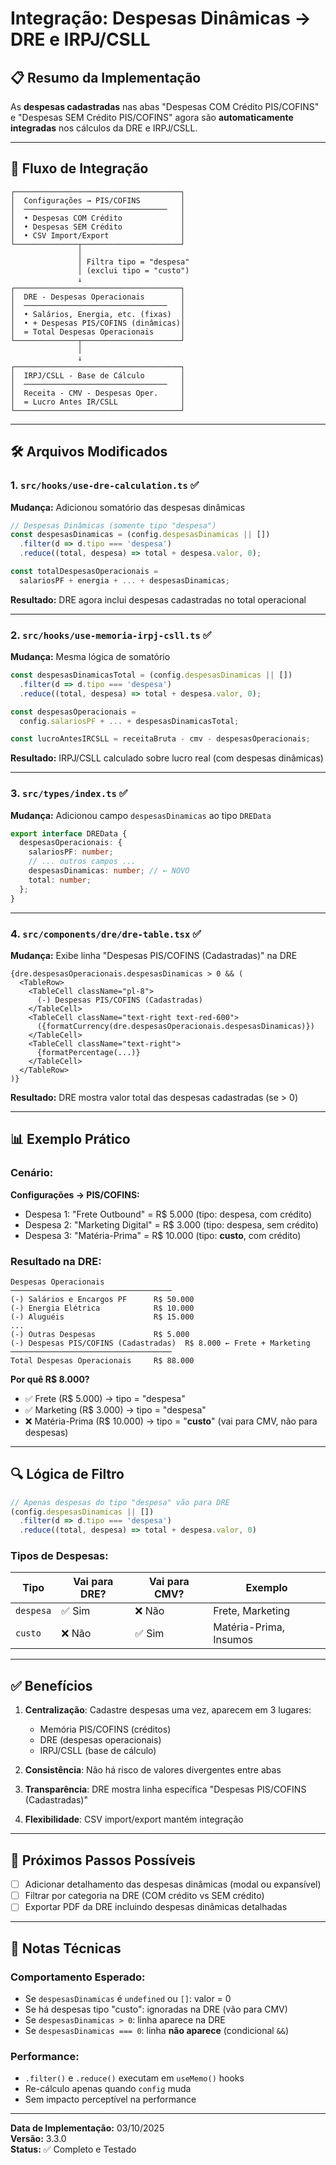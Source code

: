# Integração: Despesas Dinâmicas → DRE e IRPJ/CSLL

## 📋 Resumo da Implementação

As **despesas cadastradas** nas abas "Despesas COM Crédito PIS/COFINS" e "Despesas SEM Crédito PIS/COFINS" agora são **automaticamente integradas** nos cálculos da DRE e IRPJ/CSLL.

---

## 🔄 Fluxo de Integração

```
┌─────────────────────────────────────┐
│  Configurações → PIS/COFINS         │
│  ────────────────────────────────   │
│  • Despesas COM Crédito             │
│  • Despesas SEM Crédito             │
│  • CSV Import/Export                │
└──────────────┬──────────────────────┘
               │
               │ Filtra tipo = "despesa"
               │ (exclui tipo = "custo")
               ↓
┌─────────────────────────────────────┐
│  DRE - Despesas Operacionais        │
│  ────────────────────────────────   │
│  • Salários, Energia, etc. (fixas)  │
│  • + Despesas PIS/COFINS (dinâmicas)│
│  = Total Despesas Operacionais      │
└──────────────┬──────────────────────┘
               │
               ↓
┌─────────────────────────────────────┐
│  IRPJ/CSLL - Base de Cálculo        │
│  ────────────────────────────────   │
│  Receita - CMV - Despesas Oper.     │
│  = Lucro Antes IR/CSLL              │
└─────────────────────────────────────┘
```

---

## 🛠️ Arquivos Modificados

### 1. **`src/hooks/use-dre-calculation.ts`** ✅

**Mudança:** Adicionou somatório das despesas dinâmicas

```typescript
// Despesas Dinâmicas (somente tipo "despesa")
const despesasDinamicas = (config.despesasDinamicas || [])
  .filter(d => d.tipo === 'despesa')
  .reduce((total, despesa) => total + despesa.valor, 0);

const totalDespesasOperacionais = 
  salariosPF + energia + ... + despesasDinamicas;
```

**Resultado:** DRE agora inclui despesas cadastradas no total operacional

---

### 2. **`src/hooks/use-memoria-irpj-csll.ts`** ✅

**Mudança:** Mesma lógica de somatório

```typescript
const despesasDinamicasTotal = (config.despesasDinamicas || [])
  .filter(d => d.tipo === 'despesa')
  .reduce((total, despesa) => total + despesa.valor, 0);

const despesasOperacionais = 
  config.salariosPF + ... + despesasDinamicasTotal;

const lucroAntesIRCSLL = receitaBruta - cmv - despesasOperacionais;
```

**Resultado:** IRPJ/CSLL calculado sobre lucro real (com despesas dinâmicas)

---

### 3. **`src/types/index.ts`** ✅

**Mudança:** Adicionou campo `despesasDinamicas` ao tipo `DREData`

```typescript
export interface DREData {
  despesasOperacionais: {
    salariosPF: number;
    // ... outros campos ...
    despesasDinamicas: number; // ← NOVO
    total: number;
  };
}
```

---

### 4. **`src/components/dre/dre-table.tsx`** ✅

**Mudança:** Exibe linha "Despesas PIS/COFINS (Cadastradas)" na DRE

```tsx
{dre.despesasOperacionais.despesasDinamicas > 0 && (
  <TableRow>
    <TableCell className="pl-8">
      (-) Despesas PIS/COFINS (Cadastradas)
    </TableCell>
    <TableCell className="text-right text-red-600">
      ({formatCurrency(dre.despesasOperacionais.despesasDinamicas)})
    </TableCell>
    <TableCell className="text-right">
      {formatPercentage(...)}
    </TableCell>
  </TableRow>
)}
```

**Resultado:** DRE mostra valor total das despesas cadastradas (se > 0)

---

## 📊 Exemplo Prático

### Cenário:

**Configurações → PIS/COFINS:**
- Despesa 1: "Frete Outbound" = R$ 5.000 (tipo: despesa, com crédito)
- Despesa 2: "Marketing Digital" = R$ 3.000 (tipo: despesa, sem crédito)
- Despesa 3: "Matéria-Prima" = R$ 10.000 (tipo: **custo**, com crédito)

### Resultado na DRE:

```
Despesas Operacionais
────────────────────────────────────
(-) Salários e Encargos PF      R$ 50.000
(-) Energia Elétrica            R$ 10.000
(-) Aluguéis                    R$ 15.000
...
(-) Outras Despesas             R$ 5.000
(-) Despesas PIS/COFINS (Cadastradas)  R$ 8.000 ← Frete + Marketing
────────────────────────────────────
Total Despesas Operacionais     R$ 88.000
```

**Por quê R$ 8.000?**
- ✅ Frete (R$ 5.000) → tipo = "despesa"
- ✅ Marketing (R$ 3.000) → tipo = "despesa"
- ❌ Matéria-Prima (R$ 10.000) → tipo = "**custo**" (vai para CMV, não para despesas)

---

## 🔍 Lógica de Filtro

```typescript
// Apenas despesas do tipo "despesa" vão para DRE
(config.despesasDinamicas || [])
  .filter(d => d.tipo === 'despesa')
  .reduce((total, despesa) => total + despesa.valor, 0)
```

### Tipos de Despesas:

| Tipo      | Vai para DRE? | Vai para CMV? | Exemplo              |
|-----------|---------------|---------------|----------------------|
| `despesa` | ✅ Sim        | ❌ Não        | Frete, Marketing     |
| `custo`   | ❌ Não        | ✅ Sim        | Matéria-Prima, Insumos |

---

## ✅ Benefícios

1. **Centralização**: Cadastre despesas uma vez, aparecem em 3 lugares:
   - Memória PIS/COFINS (créditos)
   - DRE (despesas operacionais)
   - IRPJ/CSLL (base de cálculo)

2. **Consistência**: Não há risco de valores divergentes entre abas

3. **Transparência**: DRE mostra linha específica "Despesas PIS/COFINS (Cadastradas)"

4. **Flexibilidade**: CSV import/export mantém integração

---

## 🎯 Próximos Passos Possíveis

- [ ] Adicionar detalhamento das despesas dinâmicas (modal ou expansível)
- [ ] Filtrar por categoria na DRE (COM crédito vs SEM crédito)
- [ ] Exportar PDF da DRE incluindo despesas dinâmicas detalhadas

---

## 📝 Notas Técnicas

### Comportamento Esperado:

- Se `despesasDinamicas` é `undefined` ou `[]`: valor = 0
- Se há despesas tipo "custo": ignoradas na DRE (vão para CMV)
- Se `despesasDinamicas > 0`: linha aparece na DRE
- Se `despesasDinamicas === 0`: linha **não aparece** (condicional `&&`)

### Performance:

- `.filter()` e `.reduce()` executam em `useMemo()` hooks
- Re-cálculo apenas quando `config` muda
- Sem impacto perceptível na performance

---

**Data de Implementação:** 03/10/2025  
**Versão:** 3.3.0  
**Status:** ✅ Completo e Testado
